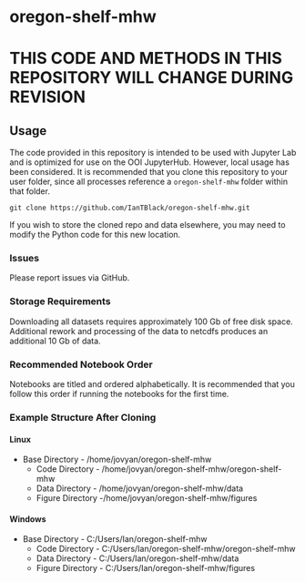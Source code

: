 # oregon-shelf-mhw

# THIS CODE AND METHODS IN THIS REPOSITORY WILL CHANGE DURING REVISION

## Usage
The code provided in this repository is intended to be used with Jupyter Lab and is optimized for use on the OOI JupyterHub. However, local usage has been considered. It is recommended that you clone this repository to your user folder, since all processes reference a `oregon-shelf-mhw` folder within that folder. 

`git clone https://github.com/IanTBlack/oregon-shelf-mhw.git`

If you wish to store the cloned repo and data elsewhere, you may need to modify the Python code for this new location. 

### Issues
Please report issues via GitHub.

### Storage Requirements
Downloading all datasets requires approximately 100 Gb of free disk space.
Additional rework and processing of the data to netcdfs produces an additional 10 Gb of data.

### Recommended Notebook Order
Notebooks are titled and ordered alphabetically. It is recommended that you follow this order if running the notebooks for the first time.


### Example Structure After Cloning

#### Linux
* Base Directory - /home/jovyan/oregon-shelf-mhw
    * Code Directory - /home/jovyan/oregon-shelf-mhw/oregon-shelf-mhw
    * Data Directory - /home/jovyan/oregon-shelf-mhw/data
    * Figure Directory -/home/jovyan/oregon-shelf-mhw/figures
    
  
#### Windows
* Base Directory - C:/Users/Ian/oregon-shelf-mhw
    * Code Directory - C:/Users/Ian/oregon-shelf-mhw/oregon-shelf-mhw
    * Data Directory - C:/Users/Ian/oregon-shelf-mhw/data
    * Figure Directory - C:/Users/Ian/oregon-shelf-mhw/figures



